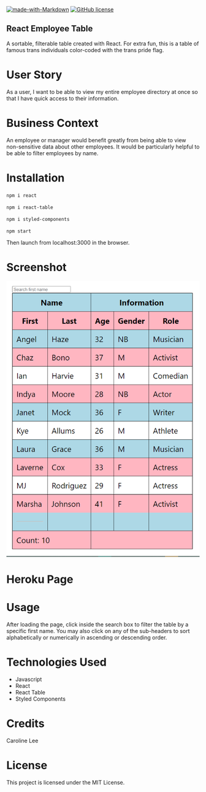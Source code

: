 [![made-with-Markdown](https://img.shields.io/badge/Made%20with-Markdown-1f425f.svg)](http://commonmark.org)
[![GitHub license](https://img.shields.io/github/license/Naereen/StrapDown.js.svg)](https://github.com/Naereen/StrapDown.js/blob/master/LICENSE)

## React Employee Table

A sortable, filterable table created with React. For extra fun, this is a table of famous trans individuals color-coded with the trans pride flag.

# User Story

 As a user, I want to be able to view my entire employee directory at once so that I have quick access to their information.
 
# Business Context 

An employee or manager would benefit greatly from being able to view non-sensitive data about other employees. It would be particularly helpful to be able to filter employees by name.
    
# Installation
  `npm i react`
  
  `npm i react-table`
  
  `npm i styled-components`
  
  `npm start`
  
Then launch from localhost:3000 in the browser.

# Screenshot

![table](https://github.com/carooflee/React-Table/blob/master/screenshot.png)

# Heroku Page
   
 
    
# Usage

After loading the page, click inside the search box to filter the table by a specific first name. You may also click on any of the sub-headers to sort alphabetically or numerically in ascending or descending order.

# Technologies Used
* Javascript
* React
* React Table
* Styled Components

# Credits 
Caroline Lee

# License
This project is licensed under the MIT License.
